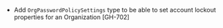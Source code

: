 * Add `OrgPasswordPolicySettings` type to be able to set account lockout properties for an Organization [GH-702]
